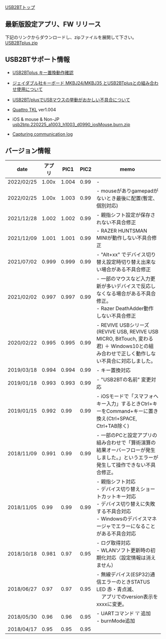 [USB2BTトップ](http://sohta02.web.fc2.com/usb2bt.html)  

## 最新版設定アプリ、FW リリース  
下記のリンクからダウンロードし、zipファイルを展開して下さい。  
[USB2BTplus.zip](http://sohta02.web.fc2.com/release/USB2BTplus.zip)  

## USB2BTサポート情報
* [USB2BTplus キー置換動作確認](CheckReplaceKey.md)  

* [ジェイダブル社キーボード MKBJ24/MKBJ35 とUSB2BTplusとの組み合わせ使用について](MKBJ35.md)  

* [USB2BT/plusでUSBマウスの挙動がおかしい不具合について](usb2bt_mouseIssue.md)

* [Quattro TKL](QuattroTKL.md) ver1.004

* iOS & mouse & Non-JP  
[usb2btp.220225_a1003_h1003_d0990_iosMouse.burn.zip](http://sohta02.web.fc2.com/release/usb2btp.220225_a1003_h1003_d0990_iosMouse.burn.zip)  

* [Capturing communication log](CapturingCommunicationLog.md)  

## バージョン情報  

|date|アプリ|PIC1|PIC2|memo|
|---|---|---|---|---|
|2022/02/25|1.00x|1.004|0.99|- |
|2022/02/25|1.00x|1.003|0.99|- mouseがありgamepadがないとき最後に配置(暫定、個別対応)|
|2021/12/28|1.002|1.002|0.99|- 親指シフト設定が保存されない不具合修正|
|2021/12/09|1.001|1.001|0.99|- RAZER HUNTSMAN MINIが動作しない不具合修正|
|2021/07/02|0.999|0.999|0.99|- "Alt+xx" でデバイス切り替え設定時切り替え出来ない場合がある不具合修正|
|2021/02/02|0.997|0.997|0.99|- 一部のマウスなど入力更新が多いデバイスで反応しなくなる場合がある不具合修正。<br>- Razer DeathAdder動作しない不具合修正|
|2020/02/22|0.995|0.995|0.99|- REVIVE USBシリーズ (REVIVE USB, REVIVE USB MICRO, BitTouch, 変わる君) ＋ Windows10との組み合わせで正しく動作しない不具合に対応しました。 |
|2019/03/18|0.994|0.994|0.99|- キー置換対応|
|2019/01/18|0.993|0.993|0.99|- "USB2BTの名前" 変更対応|
|2019/01/15|0.992|0.99|0.99|- iOSモードで「スマフォへキー入力」するときCtrl+キーをCommand+キーに置き換え(Ctrl+SPACE, Ctrl+TAB除く)|
|2018/11/09|0.991|0.99|0.99|- 一部のPCと設定アプリの組み合わせで「算術演算の結果オーバーフローが発生しました。」というエラーが発生して操作できない不具合修正。|
|2018/11/05|0.99|0.99|0.99|- 親指シフト対応<br>- デバイス切り替えショートカットキー対応<br>- デバイス切り替えに失敗する不具合対応<br>- Windowsのデバイスマネージャでエラーになることがある不具合対応|
|2018/10/18|0.981|0.97|0.95|- ログ取得対応<br>- WLANソフト更新時の初期化対応（設定情報は消えません）|
|2018/06/27|0.97|0.97|0.95|- 無線デバイス(ESP32)通信エラーのときSTATUS LED 赤・青点滅、<br>　アプリでのversion表示を xxxxに変更。|
|2018/05/30|0.96|0.96|0.95|- UARTコマンド 'i' 追加<br>- burnMode追加|
|2018/04/17|0.95|0.95|0.95| |

